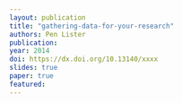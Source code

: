 ```yaml
---
layout: publication
title: "gathering-data-for-your-research"
authors: Pen Lister
publication: 
year: 2014
doi: https://dx.doi.org/10.13140/xxxx
slides: true
paper: true
featured:
---
```



